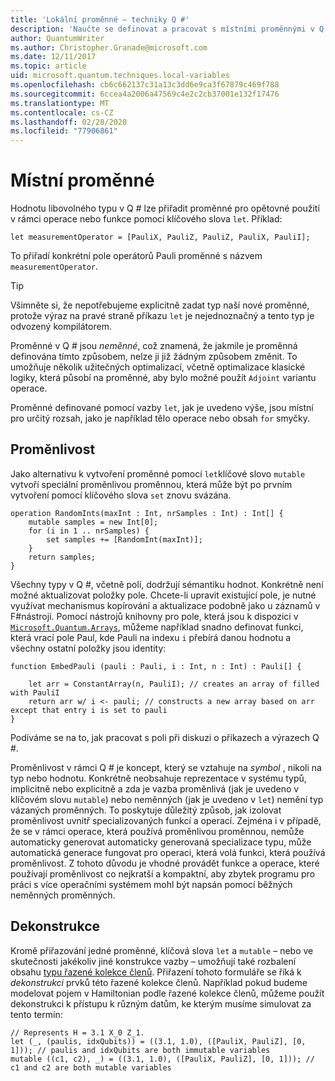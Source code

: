 ```yaml
---
title: 'Lokální proměnné – techniky Q #'
description: 'Naučte se definovat a pracovat s místními proměnnými v Q #.'
author: QuantumWriter
ms.author: Christopher.Granade@microsoft.com
ms.date: 12/11/2017
ms.topic: article
uid: microsoft.quantum.techniques.local-variables
ms.openlocfilehash: cb6c662137c31a13c3dd6e9ca3f67879c469f788
ms.sourcegitcommit: 6ccea4a2006a47569c4e2c2cb37001e132f17476
ms.translationtype: MT
ms.contentlocale: cs-CZ
ms.lasthandoff: 02/28/2020
ms.locfileid: "77906861"
---
```

# <a name="local-variables"></a>Místní proměnné #

Hodnotu libovolného typu v Q # lze přiřadit proměnné pro opětovné použití v rámci operace nebo funkce pomocí klíčového slova `let`.
Příklad:

```qsharp
let measurementOperator = [PauliX, PauliZ, PauliZ, PauliX, PauliI];
```

To přiřadí konkrétní pole operátorů Pauli proměnné s názvem `measurementOperator`.

> [!TIP]
> Všimněte si, že nepotřebujeme explicitně zadat typ naší nové proměnné, protože výraz na pravé straně příkazu `let` je nejednoznačný a tento typ je odvozený kompilátorem. 

Proměnné v Q # jsou *neměnné*, což znamená, že jakmile je proměnná definována tímto způsobem, nelze ji již žádným způsobem změnit.
To umožňuje několik užitečných optimalizací, včetně optimalizace klasické logiky, která působí na proměnné, aby bylo možné použít `Adjoint` variantu operace.

Proměnné definované pomocí vazby `let`, jak je uvedeno výše, jsou místní pro určitý rozsah, jako je například tělo operace nebo obsah `for` smyčky.


## <a name="mutability"></a>Proměnlivost ##

Jako alternativu k vytvoření proměnné pomocí `let`klíčové slovo `mutable` vytvoří speciální proměnlivou proměnnou, která může být po prvním vytvoření pomocí klíčového slova `set` znovu svázána.

```qsharp
operation RandomInts(maxInt : Int, nrSamples : Int) : Int[] {
    mutable samples = new Int[0];
    for (i in 1 .. nrSamples) {
        set samples += [RandomInt(maxInt)];
    }
    return samples;
}
```

Všechny typy v Q #, včetně polí, dodržují sémantiku hodnot. Konkrétně není možné aktualizovat položky pole. Chcete-li upravit existující pole, je nutné využívat mechanismus kopírování a aktualizace podobně jako u záznamů v F#nástroji. Pomocí nástrojů knihovny pro pole, která jsou k dispozici v [`Microsoft.Quantum.Arrays`](xref:microsoft.quantum.arrays), můžeme například snadno definovat funkci, která vrací pole Paul, kde Pauli na indexu `i` přebírá danou hodnotu a všechny ostatní položky jsou identity: 

```qsharp
function EmbedPauli (pauli : Pauli, i : Int, n : Int) : Pauli[] {
    
    let arr = ConstantArray(n, PauliI); // creates an array of filled with PauliI
    return arr w/ i <- pauli; // constructs a new array based on arr except that entry i is set to pauli
}
```

Podíváme se na to, jak pracovat s poli při diskuzi o příkazech a výrazech Q #. 

Proměnlivost v rámci Q # je koncept, který se vztahuje na *symbol* , nikoli na typ nebo hodnotu. Konkrétně neobsahuje reprezentace v systému typů, implicitně nebo explicitně a zda je vazba proměnlivá (jak je uvedeno v klíčovém slovu `mutable`) nebo neměnných (jak je uvedeno v `let`) nemění typ vázaných proměnných. To poskytuje důležitý způsob, jak izolovat proměnlivost uvnitř specializovaných funkcí a operací.
Zejména i v případě, že se v rámci operace, která používá proměnlivou proměnnou, nemůže automaticky generovat automaticky generovaná specializace typu, může automatická generace fungovat pro operaci, která volá funkci, která používá proměnlivost.
Z tohoto důvodu je vhodné provádět funkce a operace, které používají proměnlivost co nejkratší a kompaktní, aby zbytek programu pro práci s více operačními systémem mohl být napsán pomocí běžných neměnných proměnných.


## <a name="deconstruction"></a>Dekonstrukce ##

Kromě přiřazování jedné proměnné, klíčová slova `let` a `mutable` – nebo ve skutečnosti jakékoliv jiné konstrukce vazby – umožňují také rozbalení obsahu [typu řazené kolekce členů](xref:microsoft.quantum.language.type-model#tuple-types).
Přiřazení tohoto formuláře se říká k *dekonstrukci* prvků této řazené kolekce členů.
Například pokud budeme modelovat pojem v Hamiltonian podle řazené kolekce členů, můžeme použít dekonstrukci k přístupu k různým datům, ke kterým musíme simulovat za tento termín:

```qsharp
// Represents H = 3.1 X_0 Z_1.
let (_, (paulis, idxQubits)) = ((3.1, 1.0), ([PauliX, PauliZ], [0, 1])); // paulis and idxQubits are both immutable variables
mutable ((c1, c2), _) = ((3.1, 1.0), ([PauliX, PauliZ], [0, 1])); // c1 and c2 are both mutable variables
```


